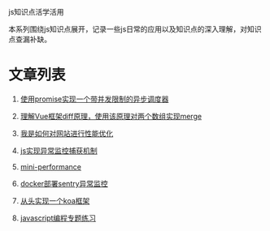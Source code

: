 js知识点活学活用

本系列围绕js知识点展开，记录一些js日常的应用以及知识点的深入理解，对知识点查漏补缺。


# 文章列表
1. [使用promise实现一个带并发限制的异步调度器](https://github.com/apollojie/javascript/issues/4)  

2. [理解Vue框架diff原理，使用该原理对两个数组实现merge](https://github.com/apollojie/javascript/issues/3)   

3. [我是如何对网站进行性能优化](https://github.com/apollojie/javascript/issues/5)  

4. [js实现异常监控捕获机制](https://github.com/apollojie/mini-report/blob/master/report-core.js)  

5. [mini-performance](https://github.com/apollojie/mini-performance/blob/master/mini-performance.js)  

6. [docker部署sentry异常监控](https://github.com/apollojie/blogs/issues/6)   

7. [从头实现一个koa框架](https://github.com/apollojie/simpleKoa)  

8. [javascript编程专题练习](https://github.com/apollojie/javascript-topic/tree/master)